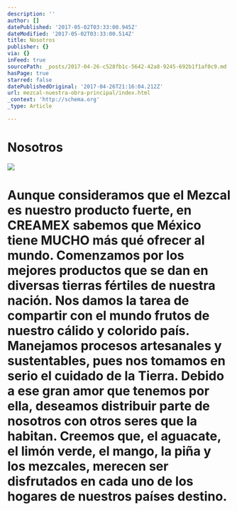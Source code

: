 ```yaml
---
description: ''
author: []
datePublished: '2017-05-02T03:33:00.945Z'
dateModified: '2017-05-02T03:33:00.514Z'
title: Nosotros
publisher: {}
via: {}
inFeed: true
sourcePath: _posts/2017-04-26-c528fb1c-5642-42a8-9245-692b1f1af0c9.md
hasPage: true
starred: false
datePublishedOriginal: '2017-04-26T21:16:04.212Z'
url: mezcal-nuestra-obra-principal/index.html
_context: 'http://schema.org'
_type: Article

---
```

# **Nosotros**
![](https://the-grid-user-content.s3-us-west-2.amazonaws.com/6100583a-0704-4905-8f69-c4cc525b0f24.jpg)

# Aunque consideramos que el Mezcal es nuestro producto fuerte, en CREAMEX sabemos que México tiene MUCHO más qué ofrecer al mundo. Comenzamos por los mejores productos que se dan en diversas tierras fértiles de nuestra nación. Nos damos la tarea de compartir con el mundo frutos de nuestro cálido y colorido país. Manejamos procesos artesanales y sustentables, pues nos tomamos en serio el cuidado de la Tierra. Debido a ese gran amor que tenemos por ella, deseamos distribuir parte de nosotros con otros seres que la habitan. Creemos que, el aguacate, el limón verde, el mango, la piña y los mezcales, merecen ser disfrutados en cada uno de los hogares de nuestros países destino.